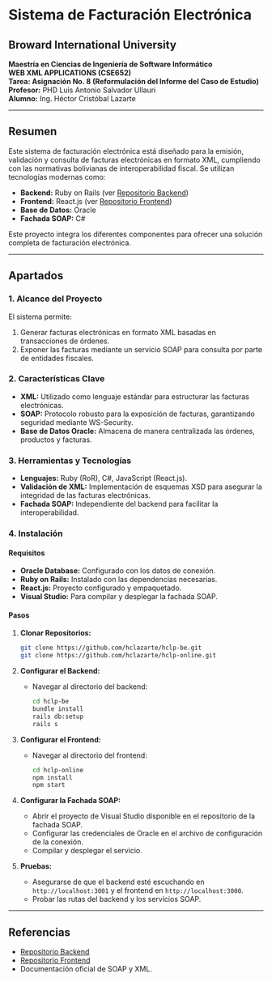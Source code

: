 
# Sistema de Facturación Electrónica

## Broward International University
**Maestría en Ciencias de Ingeniería de Software Informático**  
**WEB XML APPLICATIONS (CSE652)**  
**Tarea: Asignación No. 8 (Reformulación del Informe del Caso de Estudio)**  
**Profesor:** PHD Luis Antonio Salvador Ullauri  
**Alumno:** Ing. Héctor Cristóbal Lazarte  

---

## Resumen
Este sistema de facturación electrónica está diseñado para la emisión, validación y consulta de facturas electrónicas en formato XML, cumpliendo con las normativas bolivianas de interoperabilidad fiscal. Se utilizan tecnologías modernas como:
- **Backend:** Ruby on Rails (ver [Repositorio Backend](https://github.com/hclazarte/hclp-be))
- **Frontend:** React.js (ver [Repositorio Frontend](https://github.com/hclazarte/hclp-online))
- **Base de Datos:** Oracle
- **Fachada SOAP:** C#

Este proyecto integra los diferentes componentes para ofrecer una solución completa de facturación electrónica.

---

## Apartados

### 1. Alcance del Proyecto
El sistema permite:  
1. Generar facturas electrónicas en formato XML basadas en transacciones de órdenes.  
2. Exponer las facturas mediante un servicio SOAP para consulta por parte de entidades fiscales.

### 2. Características Clave
- **XML:** Utilizado como lenguaje estándar para estructurar las facturas electrónicas.  
- **SOAP:** Protocolo robusto para la exposición de facturas, garantizando seguridad mediante WS-Security.  
- **Base de Datos Oracle:** Almacena de manera centralizada las órdenes, productos y facturas.  

### 3. Herramientas y Tecnologías
- **Lenguajes:** Ruby (RoR), C#, JavaScript (React.js).  
- **Validación de XML:** Implementación de esquemas XSD para asegurar la integridad de las facturas electrónicas.  
- **Fachada SOAP:** Independiente del backend para facilitar la interoperabilidad.

### 4. Instalación

#### Requisitos
- **Oracle Database:** Configurado con los datos de conexión.
- **Ruby on Rails:** Instalado con las dependencias necesarias.
- **React.js:** Proyecto configurado y empaquetado.
- **Visual Studio:** Para compilar y desplegar la fachada SOAP.

#### Pasos
1. **Clonar Repositorios:**  
   ```bash
   git clone https://github.com/hclazarte/hclp-be.git
   git clone https://github.com/hclazarte/hclp-online.git
   ```

2. **Configurar el Backend:**  
   - Navegar al directorio del backend:
     ```bash
     cd hclp-be
     bundle install
     rails db:setup
     rails s
     ```

3. **Configurar el Frontend:**  
   - Navegar al directorio del frontend:
     ```bash
     cd hclp-online
     npm install
     npm start
     ```

4. **Configurar la Fachada SOAP:**  
   - Abrir el proyecto de Visual Studio disponible en el repositorio de la fachada SOAP.
   - Configurar las credenciales de Oracle en el archivo de configuración de la conexión.
   - Compilar y desplegar el servicio.

5. **Pruebas:**  
   - Asegurarse de que el backend esté escuchando en `http://localhost:3001` y el frontend en `http://localhost:3000`.
   - Probar las rutas del backend y los servicios SOAP.

---

## Referencias
- [Repositorio Backend](https://github.com/hclazarte/hclp-be)
- [Repositorio Frontend](https://github.com/hclazarte/hclp-online)
- Documentación oficial de SOAP y XML.
